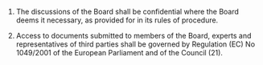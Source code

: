 1. The discussions of the Board shall be confidential where the Board deems it necessary, as provided for in its rules of procedure.

2. Access to documents submitted to members of the Board, experts and representatives of third parties shall be governed by Regulation (EC) No 1049/2001 of the European Parliament and of the Council (21).
